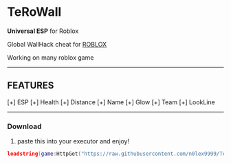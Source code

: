 # TeRoWall
**Universal ESP** for Roblox

Global WallHack cheat for [ROBLOX](https://www.roblox.com)

Working on many roblox game

--------------------------------------------------------------

## FEATURES

[+] ESP
[+] Health
[+] Distance
[+] Name
[+] Glow
[+] Team
[+] LookLine

---------------------------------------------------------

### Download

1. paste this into your executor and enjoy!

```lua
loadstring(game:HttpGet("https://raw.githubusercontent.com/n0lex9999/TeRoWall-Universal-ESP/refs/heads/main/TeroWall.lua"))()


